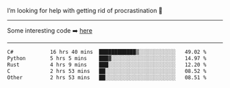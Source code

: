 I’m looking for help with getting rid of procrastination 🤔

-----

Some interesting code :arrow_right: [here](https://github.com/zhen8838/playground)

-----

<!--START_SECTION:waka-->

```txt
C#            16 hrs 40 mins  ████████████▒░░░░░░░░░░░░   49.02 %
Python        5 hrs 5 mins    ███▓░░░░░░░░░░░░░░░░░░░░░   14.97 %
Rust          4 hrs 9 mins    ███░░░░░░░░░░░░░░░░░░░░░░   12.20 %
C             2 hrs 53 mins   ██░░░░░░░░░░░░░░░░░░░░░░░   08.52 %
Other         2 hrs 53 mins   ██░░░░░░░░░░░░░░░░░░░░░░░   08.51 %
```

<!--END_SECTION:waka-->

<!--
**zhen8838/zhen8838** is a ✨ _special_ ✨ repository because its `README.md` (this file) appears on your GitHub profile.

Here are some ideas to get you started:

- 🔭 I’m currently working on ...
- 🌱 I’m currently learning ...
- 👯 I’m looking to collaborate on ...
 ...
- 💬 Ask me about ...
- 📫 How to reach me: ...
- 😄 Pronouns: ...
- ⚡ Fun fact: ...
-->
